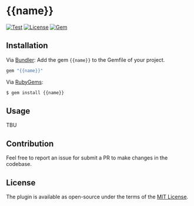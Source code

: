 # {{name}}

[![Test](https://github.com/trinhngocthuyen/{{name}}/actions/workflows/test.yml/badge.svg)](https://img.shields.io/github/workflow/status/trinhngocthuyen/{{name}}/test)
[![License](https://img.shields.io/badge/license-MIT-green.svg)](https://github.com/trinhngocthuyen/{{name}}/blob/main/LICENSE.txt)
[![Gem](https://img.shields.io/gem/v/{{name}}.svg)](https://rubygems.org/gems/{{name}})

## Installation

Via [Bundler](https://bundler.io): Add the gem `{{name}}` to the Gemfile of your project.

```rb
gem "{{name}}"
```

Via [RubyGems](https://rubygems.org):
```sh
$ gem install {{name}}
```

## Usage

TBU

## Contribution

Feel free to report an issue for submit a PR to make changes in the codebase.

## License

The plugin is available as open-source under the terms of the [MIT License](https://opensource.org/licenses/MIT).
